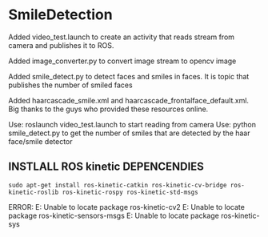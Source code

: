 # SmileDetection

Added video_test.launch to create an activity that reads stream from camera and publishes it to ROS.

Added image_converter.py to convert image stream to opencv image

Added smile_detect.py to detect faces and smiles in faces. It is topic that publishes the number of smiled faces

Added haarcascade_smile.xml and haarcascade_frontalface_default.xml. Big thanks to the guys who provided these resources online.

Use: roslaunch video_test.launch
to start reading from camera
Use: python smile_detect.py
to get the number of smiles that are detected by the haar face/smile detector



## INSTLALL ROS kinetic  DEPENCENDIES

```
sudo apt-get install ros-kinetic-catkin ros-kinetic-cv-bridge ros-kinetic-roslib ros-kinetic-rospy ros-kinetic-std-msgs
```
ERROR:
E: Unable to locate package ros-kinetic-cv2
E: Unable to locate package ros-kinetic-sensors-msgs
E: Unable to locate package ros-kinetic-sys
